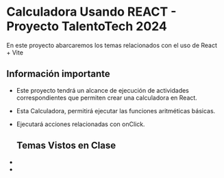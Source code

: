 # Calculadora Usando REACT - Proyecto TalentoTech 2024

En este proyecto abarcaremos los temas relacionados con el uso de React + Vite

   ## Información importante

* Este proyecto tendrá un alcance de ejecución de actividades correspondientes que permiten crear una calculadora en React.
* Esta Calculadora, permitirá ejecutar las funciones aritméticas básicas.
* Ejecutará acciones relacionadas con onClick.

   ## Temas Vistos en Clase

* 
*